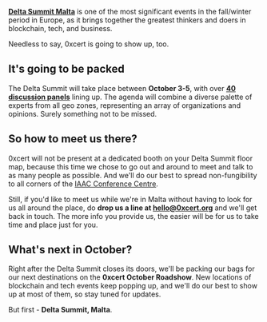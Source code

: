 [**Delta Summit Malta**](https://delta-summit.com/) is one of the most significant events in the fall/winter period in Europe, as it brings together the greatest thinkers and doers in blockchain, tech, and business.

Needless to say, 0xcert is going to show up, too.

## It's going to be packed
The Delta Summit will take place between **October 3-5**, with over [**40 discussion panels**](https://delta-summit.com/agenda/) lining up. The agenda will combine a diverse palette of experts from all geo zones, representing an array of organizations and opinions. Surely something not to be missed.

## So how to meet us there?
0xcert will not be present at a dedicated booth on your Delta Summit floor map, because this time we chose to go out and around to meet and talk to as many people as possible. And we'll do our best to spread non-fungibility to all corners of the [IAAC Conference Centre](https://delta-summit.com/venue/).

Still, if you'd like to meet us while we're in Malta without having to look for us all around the place, do **drop us a line at hello@0xcert.org** and we'll get back in touch. The more info you provide us, the easier will be for us to take time and place just for you.

## What's next in October?
Right after the Delta Summit closes its doors, we'll be packing our bags for our next destinations on the **0xcert October Roadshow**. New locations of blockchain and tech events keep popping up, and we'll do our best to show up at most of them, so stay tuned for updates.

But first - **Delta Summit, Malta**.
